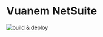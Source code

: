 # Vuanem NetSuite

[![build & deploy](https://github.com/hieumdd/vuanem_mysql/actions/workflows/main.yaml/badge.svg)](https://github.com/hieumdd/vuanem_mysql/actions/workflows/main.yaml)
